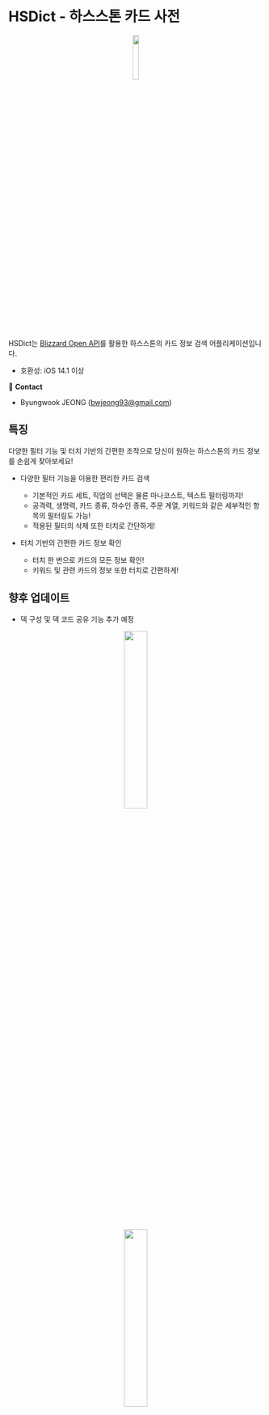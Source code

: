 # HSDict - 하스스톤 카드 사전

<p align="center"><img src="https://user-images.githubusercontent.com/54430715/119004391-7b1d1280-b9c9-11eb-87c2-f8b0ba32e521.png" width="15%" height="15%"></p>

HSDict는 [Blizzard Open API](https://develop.battle.net/)를 활용한 하스스톤의 카드 정보 검색 어플리케이션입니다.

- 호환성: iOS 14.1 이상

📧 **Contact** 
- Byungwook JEONG (<bwjeong93@gmail.com>)

## 특징
다양한 필터 기능 및 터치 기반의 간편한 조작으로 당신이 원하는 하스스톤의 카드 정보를 손쉽게 찾아보세요!

- 다양한 필터 기능을 이용한 편리한 카드 검색
  - 기본적인 카드 세트, 직업의 선택은 물론 마나코스트, 텍스트 필터링까지!
  - 공격력, 생명력, 카드 종류, 하수인 종류, 주문 계열, 키워드와 같은 세부적인 항목의 필터링도 가능!
  - 적용된 필터의 삭제 또한 터치로 간단하게!

- 터치 기반의 간편한 카드 정보 확인
  - 터치 한 번으로 카드의 모든 정보 확인!
  - 키워드 및 관련 카드의 정보 또한 터치로 간편하게!

## 향후 업데이트
- 덱 구성 및 덱 코드 공유 기능 추가 예정

<p align="center"><img src="https://user-images.githubusercontent.com/54430715/118241489-2bc17880-b4d7-11eb-831c-1b4ffe8344a0.png" width="30%" height="30%"></p>
<p align="center"><img src="https://user-images.githubusercontent.com/54430715/118242132-f23d3d00-b4d7-11eb-92c2-d400f001fe7c.png" width="30%" height="30%"></p>
